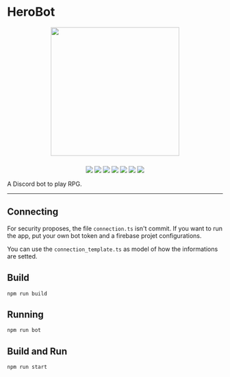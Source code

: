 # HeroBot

<p align="center">
  <img src="https://github.com/lgmagalhaes88/HeroBot/blob/master/docs/logo.jpg" widht="300" height="300" style="margin-bottom: 10px">
</p>

<p align="center">

  <img src="https://img.shields.io/github/issues/lgmagalhaes88/HeroBot.svg?style=flat-square" href="https://github.com/lgmagalhaes88/HeroBot/issues">
  <img src="https://img.shields.io/github/forks/lgmagalhaes88/HeroBot.svg?style=flat-square" href="https://github.com/lgmagalhaes88/HeroBot/network">
  <img src="https://img.shields.io/github/stars/lgmagalhaes88/HeroBot.svg?style=flat-square" href="https://github.com/lgmagalhaes88/HeroBot/stargazers">
  <img src="https://img.shields.io/github/license/lgmagalhaes88/HeroBot.svg?style=flat-square" href="(https://github.com/lgmagalhaes88/HeroBot/blob/master/LICENSE">
  <img src="https://badges.greenkeeper.io/lgmagalhaes88/HeroBot.svg?style=flat-square" href="https://greenkeeper.io/">
  <img src="https://circleci.com/gh/lgmagalhaes88/herobot/tree/master.svg?style=shield"
  href="https://circleci.com/gh/lgmagalhaes88/herobot/tree/master">
  <img href="https://app.codacy.com/app/lucasgsm88/HeroBot?utm_source=github.com&utm_medium=referral&utm_content=lgmagalhaes88/HeroBot&utm_campaign=Badge_Grade_Dashboard" src="https://api.codacy.com/project/badge/Grade/ff4c6e85363843db8f9531829c3a2fb7">
</p>

A Discord bot to play RPG.

---

## Connecting

For security proposes, the file `connection.ts` isn't commit. If you want to run the app, put your own bot token and a firebase projet configurations.

You can use the `connection_template.ts` as model of how the informations are setted.

## Build

```shell
npm run build
```

## Running

```shell
npm run bot
```

## Build and Run

```shell
npm run start
```
